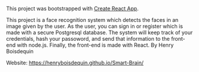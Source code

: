 This project was bootstrapped with [Create React App](https://github.com/facebook/create-react-app).

This project is a face recognition system which detects the faces in an image given by the user. As the user, you can sign in or register which is made with a secure Postgresql database. The system will keep track of your credentials, hash your passoword, and send that information to the front-end with node.js. Finally, the front-end is made with React. By Henry Boisdequin

Website: https://henryboisdequin.github.io/Smart-Brain/

